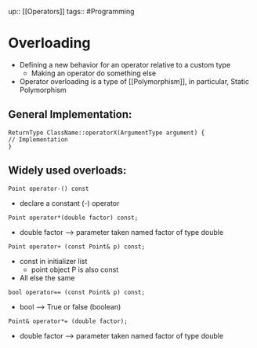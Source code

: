 up:: [[Operators]]
tags:: #Programming 
# Overloading
- Defining a new behavior for an operator relative to a custom type
	- Making an operator do something else
- Operator overloading is a type of [[Polymorphism]], in particular, Static Polymorphism

## General Implementation:
```
ReturnType ClassName::operatorX(ArgumentType argument) { 
// Implementation 
}
```

## Widely used overloads:
```
Point operator-() const
```
- declare a constant (-) operator

```
Point operator*(double factor) const;
```
- double factor --> parameter taken named factor of type double

```
Point operator+ (const Point& p) const;
```
- const in initializer list
	- point object P is also const
- All else the same

```
bool operator== (const Point& p) const; 
```
- bool --> True or false (boolean)

```
Point& operator*= (double factor);
```
- double factor --> parameter taken named factor of type double